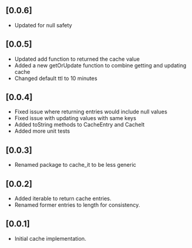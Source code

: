 ## [0.0.6]

* Updated for null safety

## [0.0.5]

* Updated add function to returned the cache value
* Added a new getOrUpdate function to combine getting and updating cache 
* Changed default ttl to 10 minutes

## [0.0.4]

* Fixed issue where returning entries would include null values 
* Fixed issue with updating  values with same keys
* Added toString methods to CacheEntry and CacheIt
* Added more unit tests

## [0.0.3]

* Renamed package to cache_it to be less generic

## [0.0.2]

* Added iterable to return cache entries.
* Renamed former entries to length for consistency. 

## [0.0.1]

* Initial cache implementation.
